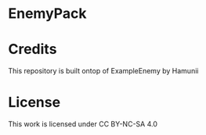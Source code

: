 # EnemyPack

# Credits
This repository is built ontop of ExampleEnemy by Hamunii

# License
 This work is licensed under CC BY-NC-SA 4.0 
